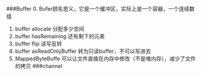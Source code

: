 ###Buffer
0. Bufer顾名思义，它是一个缓冲区，实际上是一个容器，一个连续数组
1. buffer allocate 分配多少空间
2. buffer hasRemaining 还有剩下的元素
3. buffer flip 读写反转
4. buffer asReadOnlyBuffer 转为只读buffer，不可以写进去
5. MappedByteBuffe 可以让文件直接在内存中修改（不是堆内存），减少了文件的拷贝
###channel